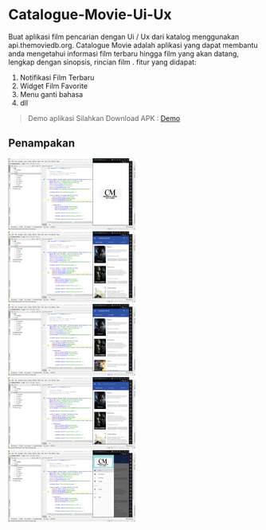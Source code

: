 # Catalogue-Movie-Ui-Ux
Buat aplikasi film pencarian dengan Ui / Ux dari katalog menggunakan api.themoviedb.org.
Catalogue Movie adalah aplikasi yang dapat membantu anda mengetahui informasi film terbaru hingga film yang akan datang, lengkap dengan sinopsis, rincian film .
fitur yang didapat:
1. Notifikasi Film Terbaru
2. Widget Film Favorite
3. Menu ganti bahasa
4. dll

> Demo aplikasi Silahkan Download APK : 
> [Demo](https://docs.google.com/uc?export=download&id=1ACd8CjMqwSKGpUBK3lT9xKWnOfhucPdf)

## Penampakan 
<img src="https://github.com/aka0586/Catalogue-Movie-master-UTS/blob/master/Screenshots/Screenshot%20(29).png" width="256">&nbsp;&nbsp;<img src="https://github.com/aka0586/Catalogue-Movie-master-UTS/blob/master/Screenshots/Screenshot%20(30).png" width="256">&nbsp;&nbsp;
<img src="https://github.com/aka0586/Catalogue-Movie-master-UTS/blob/master/Screenshots/Screenshot%20(31).png" width="256">&nbsp;&nbsp;<img src="https://github.com/aka0586/Catalogue-Movie-master-UTS/blob/master/Screenshots/Screenshot%20(32).png" width="256">&nbsp;&nbsp;
<img src="https://github.com/aka0586/Catalogue-Movie-master-UTS/blob/master/Screenshots/Screenshot%20(33).png" width="256">









